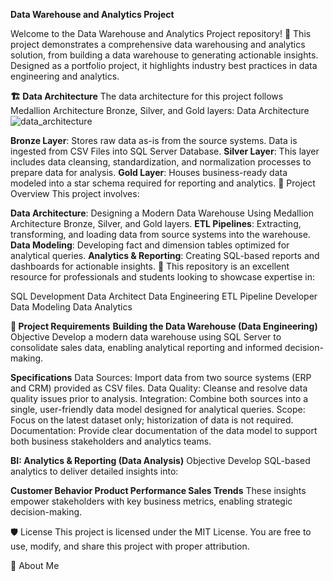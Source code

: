 **Data Warehouse and Analytics Project**

Welcome to the Data Warehouse and Analytics Project repository! 🚀
This project demonstrates a comprehensive data warehousing and analytics solution, from building a data warehouse to generating actionable insights. Designed as a portfolio project, it highlights industry best practices in data engineering and analytics.

**🏗️ Data Architecture**
The data architecture for this project follows Medallion Architecture Bronze, Silver, and Gold layers: Data Architecture
![data_architecture](https://github.com/user-attachments/assets/48e5d06e-3949-440b-9484-96610798cb71)

**Bronze Layer**: Stores raw data as-is from the source systems. Data is ingested from CSV Files into SQL Server Database.
**Silver Layer**: This layer includes data cleansing, standardization, and normalization processes to prepare data for analysis.
**Gold Layer**: Houses business-ready data modeled into a star schema required for reporting and analytics.
📖 Project Overview
This project involves:

**Data Architecture**: Designing a Modern Data Warehouse Using Medallion Architecture Bronze, Silver, and Gold layers.
**ETL Pipelines**: Extracting, transforming, and loading data from source systems into the warehouse.
**Data Modeling**: Developing fact and dimension tables optimized for analytical queries.
**Analytics & Reporting**: Creating SQL-based reports and dashboards for actionable insights.
🎯 This repository is an excellent resource for professionals and students looking to showcase expertise in:

SQL Development
Data Architect
Data Engineering
ETL Pipeline Developer
Data Modeling
Data Analytics

**🚀 Project Requirements**
**Building the Data Warehouse (Data Engineering)**
Objective
Develop a modern data warehouse using SQL Server to consolidate sales data, enabling analytical reporting and informed decision-making.

**Specifications**
Data Sources: Import data from two source systems (ERP and CRM) provided as CSV files.
Data Quality: Cleanse and resolve data quality issues prior to analysis.
Integration: Combine both sources into a single, user-friendly data model designed for analytical queries.
Scope: Focus on the latest dataset only; historization of data is not required.
Documentation: Provide clear documentation of the data model to support both business stakeholders and analytics teams.

**BI: Analytics & Reporting (Data Analysis)**
Objective
Develop SQL-based analytics to deliver detailed insights into:

**Customer Behavior
Product Performance
Sales Trends**
These insights empower stakeholders with key business metrics, enabling strategic decision-making.

🛡️ License
This project is licensed under the MIT License. You are free to use, modify, and share this project with proper attribution.

🌟 About Me

